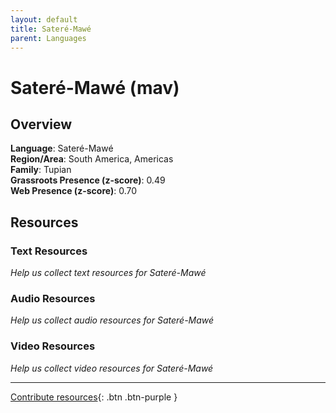 ```yaml
---
layout: default
title: Sateré-Mawé
parent: Languages
---
```


# Sateré-Mawé (mav)

## Overview

**Language**: Sateré-Mawé  
**Region/Area**: South America, Americas  
**Family**: Tupian  
**Grassroots Presence (z-score)**: 0.49  
**Web Presence (z-score)**: 0.70  

## Resources

### Text Resources
*Help us collect text resources for Sateré-Mawé*

### Audio Resources
*Help us collect audio resources for Sateré-Mawé*

### Video Resources
*Help us collect video resources for Sateré-Mawé*

---

[Contribute resources](https://forms.office.com/e/1SfLJx3u1r){: .btn .btn-purple }
